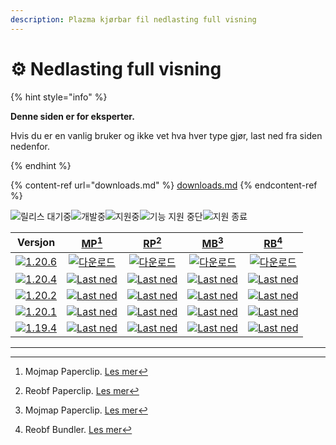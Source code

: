 ```yaml
---
description: Plazma kjørbar fil nedlasting full visning
---
```


# ⚙️ Nedlasting full visning

{% hint style="info" %}

**Denne siden er for eksperter.**

Hvis du er en vanlig bruker og ikke vet hva hver type gjør, last ned fra siden nedenfor.

{% endhint %}

{% content-ref url="downloads.md" %}
[downloads.md](downloads.md)
{% endcontent-ref %}

[wtr]: <https://badge.plazmamc.org/0/Venter på utgivelse>

![릴리스 대기중][wtr]![개발중](https://badge.plazmamc.org/1/개발중)![지원중](https://badge.plazmamc.org/2/지원중)![기능 지원 중단](https://badge.plazmamc.org/6/기능%20지원%20중단)![지원 종료](https://badge.plazmamc.org/4/지원%20종료)

|                                      Versjon                                      |                               [MP](#user-content-fn-1)[^1]                               |                               [RP](#user-content-fn-2)[^2]                               |                               [MB](#user-content-fn-3)[^3]                               |                               [RB](#user-content-fn-4)[^4]                               |
| :-------------------------------------------------------------------------------: | :--------------------------------------------------------------------------------------: | :--------------------------------------------------------------------------------------: | :--------------------------------------------------------------------------------------: | :--------------------------------------------------------------------------------------: |
| [![1.20.6](https://badge.plazmamc.org/2/1.20.6)](https://git.plazmamc.org/1.20.6) |      [![다운로드](https://badge.plazmamc.org/1/다운로드)](https://dl.plazmamc.org/1.20.6/0)      |      [![다운로드](https://badge.plazmamc.org/1/다운로드)](https://dl.plazmamc.org/1.20.6/1)      |      [![다운로드](https://badge.plazmamc.org/1/다운로드)](https://dl.plazmamc.org/1.20.6/2)      |      [![다운로드](https://badge.plazmamc.org/1/다운로드)](https://dl.plazmamc.org/1.20.6/3)      |
| [![1.20.4](https://badge.plazmamc.org/2/1.20.4)](https://git.plazmamc.org/1.20.4) | [![Last ned](https://badge.plazmamc.org/1/Last%20ned)](https://dl.plazmamc.org/1.20.4/0) | [![Last ned](https://badge.plazmamc.org/1/Last%20ned)](https://dl.plazmamc.org/1.20.4/1) | [![Last ned](https://badge.plazmamc.org/1/Last%20ned)](https://dl.plazmamc.org/1.20.4/2) | [![Last ned](https://badge.plazmamc.org/1/Last%20ned)](https://dl.plazmamc.org/1.20.4/3) |
| [![1.20.2](https://badge.plazmamc.org/4/1.20.2)](https://git.plazmamc.org/1.20.2) | [![Last ned](https://badge.plazmamc.org/1/Last%20ned)](https://dl.plazmamc.org/1.20.2/0) | [![Last ned](https://badge.plazmamc.org/1/Last%20ned)](https://dl.plazmamc.org/1.20.2/1) | [![Last ned](https://badge.plazmamc.org/1/Last%20ned)](https://dl.plazmamc.org/1.20.2/2) | [![Last ned](https://badge.plazmamc.org/1/Last%20ned)](https://dl.plazmamc.org/1.20.2/3) |
| [![1.20.1](https://badge.plazmamc.org/4/1.20.1)](https://git.plazmamc.org/1.20.1) | [![Last ned](https://badge.plazmamc.org/1/Last%20ned)](https://dl.plazmamc.org/1.20.1/0) | [![Last ned](https://badge.plazmamc.org/1/Last%20ned)](https://dl.plazmamc.org/1.20.1/1) | [![Last ned](https://badge.plazmamc.org/1/Last%20ned)](https://dl.plazmamc.org/1.20.1/2) | [![Last ned](https://badge.plazmamc.org/1/Last%20ned)](https://dl.plazmamc.org/1.20.1/3) |
| [![1.19.4](https://badge.plazmamc.org/4/1.19.4)](https://git.plazmamc.org/1.19.4) | [![Last ned](https://badge.plazmamc.org/1/Last%20ned)](https://dl.plazmamc.org/1.19.4/0) | [![Last ned](https://badge.plazmamc.org/1/Last%20ned)](https://dl.plazmamc.org/1.19.4/1) | [![Last ned](https://badge.plazmamc.org/1/Last%20ned)](https://dl.plazmamc.org/1.19.4/2) | [![Last ned](https://badge.plazmamc.org/1/Last%20ned)](https://dl.plazmamc.org/1.19.4/3) |

***

[^1]: Mojmap Paperclip. [Les mer](../administration/getting-started#id-2)

[^2]: Reobf Paperclip. [Les mer](../administration/getting-started#id-2)

[^3]: Mojmap Paperclip. [Les mer](../administration/getting-started#id-2)

[^4]: Reobf Bundler. [Les mer](../administration/getting-started#id-2)
